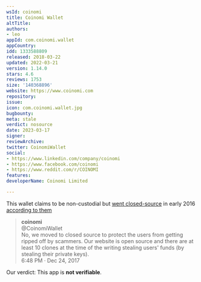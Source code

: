 ```yaml
---
wsId: coinomi
title: Coinomi Wallet
altTitle: 
authors:
- leo
appId: com.coinomi.wallet
appCountry: 
idd: 1333588809
released: 2018-03-22
updated: 2022-03-21
version: 1.14.0
stars: 4.6
reviews: 1753
size: '140368896'
website: https://www.coinomi.com
repository: 
issue: 
icon: com.coinomi.wallet.jpg
bugbounty: 
meta: stale
verdict: nosource
date: 2023-03-17
signer: 
reviewArchive: 
twitter: CoinomiWallet
social:
- https://www.linkedin.com/company/coinomi
- https://www.facebook.com/coinomi
- https://www.reddit.com/r/COINOMI
features: 
developerName: Coinomi Limited

---
```


This wallet claims to be non-custodial but
[went closed-source](https://github.com/bitcoin-dot-org/bitcoin.org/issues/1622)
in early 2016
[according to them](https://twitter.com/CoinomiWallet/status/945048682927394817)

> **coinomi**<br>
  @CoinomiWallet<br>
  No, we moved to closed source to protect the users from getting ripped off by
  scammers. Our website is open source and there are at least 10 clones at the
  time of the writing stealing users' funds (by stealing their private keys).<br>
  6:48 PM · Dec 24, 2017

Our verdict: This app is **not verifiable**.
